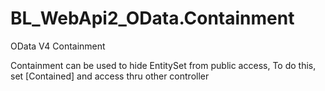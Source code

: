# BL_WebApi2_OData.Containment
OData V4 Containment

Containment can be used to hide EntitySet from public access,
To do this, set [Contained] and access thru other controller
